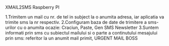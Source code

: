 XMAIL2SMS
Raspberry PI

1.Trimitem un mail cu nr. de tel in subject la o anumita adresa, iar aplicatia va trimite  sms la nr respectiv.
2.Configuram baza de date de trimitere a sms-urilor cu o anumita ocazie: Craciun, Paste, Gen SMS Newsletter
3.Suntem informati prin sms cu subiectul mailului si o parte a continutului mesajului prin sms: referitor la un anumit mail primit, URGENT MAIL BOSS